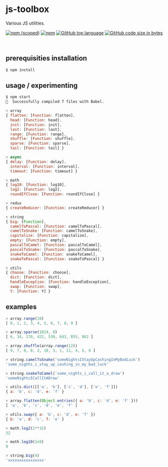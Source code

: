 # js-toolbox

Various JS utilities.

[![npm (scoped)](https://img.shields.io/npm/v/@xcmats/js-toolbox.svg)](https://www.npmjs.com/package/@xcmats/js-toolbox)
[![npm](https://img.shields.io/npm/l/@xcmats/js-toolbox.svg)](https://www.npmjs.com/package/@xcmats/js-toolbox)
[![GitHub top language](https://img.shields.io/github/languages/top/drmats/js-toolbox.svg)](https://github.com/drmats/js-toolbox)
[![GitHub code size in bytes](https://img.shields.io/github/languages/code-size/drmats/js-toolbox.svg)](https://github.com/drmats/js-toolbox)

<br />




## prerequisities installation

```bash
$ npm install
```




## usage / experimenting

```bash
$ npm start
🎉  Successfully compiled 7 files with Babel.
```

```javascript
> array
{ flatten: [Function: flatten],
  head: [Function: head],
  init: [Function: init],
  last: [Function: last],
  range: [Function: range],
  shuffle: [Function: shuffle],
  sparse: [Function: sparse],
  tail: [Function: tail] }

> async
{ delay: [Function: delay],
  interval: [Function: interval],
  timeout: [Function: timeout] }

> math
{ log10: [Function: log10],
  log2: [Function: log2],
  roundIfClose: [Function: roundIfClose] }

> redux
{ createReducer: [Function: createReducer] }

> string
{ big: [Function],
  camelToPascal: [Function: camelToPascal],
  camelToSnake: [Function: camelToSnake],
  capitalize: [Function: capitalize],
  empty: [Function: empty],
  pascalToCamel: [Function: pascalToCamel],
  pascalToSnake: [Function: pascalToSnake],
  snakeToCamel: [Function: snakeToCamel],
  snakeToPascal: [Function: snakeToPascal] }

> utils
{ choose: [Function: choose],
  dict: [Function: dict],
  handleException: [Function: handleException],
  swap: [Function: swap],
  Y: [Function: Y] }
```




## examples

```javascript
> array.range(10)
[ 0, 1, 2, 3, 4, 5, 6, 7, 8, 9 ]
```

```javascript
> array.sparse(1024, 8)
[ 6, 34, 170, 422, 530, 643, 855, 862 ]
```

```javascript
> array.shuffle(array.range(12))
[ 9, 7, 0, 8, 2, 10, 3, 1, 11, 4, 5, 6 ]
```

```javascript
> string.camelToSnake('someNightsIStayUpCashingInMyBadLuck')
'some_nights_i_stay_up_cashing_in_my_bad_luck'
```

```javascript
> string.snakeToCamel('some_nights_i_call_it_a_draw')
'someNightsICallItADraw'
```

```javascript
> utils.dict([['a', 'b'], ['c', 'd'], ['e', 'f']])
{ a: 'b', c: 'd', e: 'f' }
```

```javascript
> array.flatten(Object.entries({ a: 'b', c: 'd', e: 'f' }))
[ 'a', 'b', 'c', 'd', 'e', 'f' ]
```

```javascript
> utils.swap({ a: 'b', c: 'd', e: 'f' })
{ b: 'a', d: 'c', f: 'e' }
```

```javascript
> math.log2(2**32)
32
```

```javascript
> math.log10(1e9)
9
```

```javascript
> string.big(4)
'xxxxxxxxxxxxxxxx'
```
